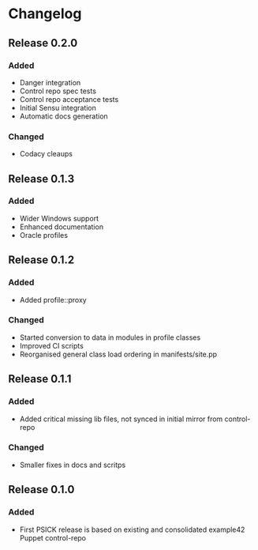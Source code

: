 # Changelog

## Release 0.2.0
### Added
- Danger integration
- Control repo spec tests
- Control repo acceptance tests
- Initial Sensu integration
- Automatic docs generation

### Changed
- Codacy cleaups

## Release 0.1.3
### Added
- Wider Windows support
- Enhanced documentation
- Oracle profiles

## Release 0.1.2
### Added
- Added profile::proxy

### Changed
- Started conversion to data in modules in profile classes
- Improved CI scripts
- Reorganised general class load ordering in manifests/site.pp

## Release 0.1.1
### Added
- Added critical missing lib files, not synced in initial mirror from control-repo

### Changed
- Smaller fixes in docs and scritps

## Release 0.1.0
### Added
- First PSICK release is based on existing and consolidated example42 Puppet control-repo
